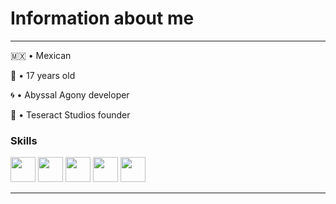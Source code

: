 # Information about me
---
🇲🇽 • Mexican

🎂 • 17 years old

🌀 • Abyssal Agony developer

🔰 • Teseract Studios founder

### Skills
<p align="left">
<img src="https://raw.githubusercontent.com/danielcranney/readme-generator/main/public/icons/skills/java-colored.svg" height="40" width="40"></img>
<img src="https://raw.githubusercontent.com/danielcranney/readme-generator/main/public/icons/skills/javascript-colored.svg" height="40" width="40"></img>
<img src="https://raw.githubusercontent.com/danielcranney/readme-generator/main/public/icons/skills/html5-colored.svg" height="40" width="40"></img>
<img src="https://raw.githubusercontent.com/danielcranney/readme-generator/main/public/icons/skills/css3-colored.svg" height="40" width="40"></img>
<img src="https://raw.githubusercontent.com/danielcranney/readme-generator/main/public/icons/skills/typescript-colored.svg" height="40" width="40"></img>

---
